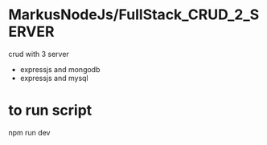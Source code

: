 # MarkusNodeJs/FullStack_CRUD_2_SERVER
 crud with 3 server
- expressjs and mongodb
- expressjs and mysql


# to run script
npm run dev 
